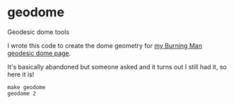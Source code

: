# geodome
Geodesic dome tools

I wrote this code to create the dome geometry for [my Burning Man geodesic dome page](https://www.plunk.org/~grantham/public/geodesic_domes/geodesic_domes.html).

It's basically abandoned but someone asked and it turns out I still had it, so here it is!

```
make geodome
geodome 2
```
